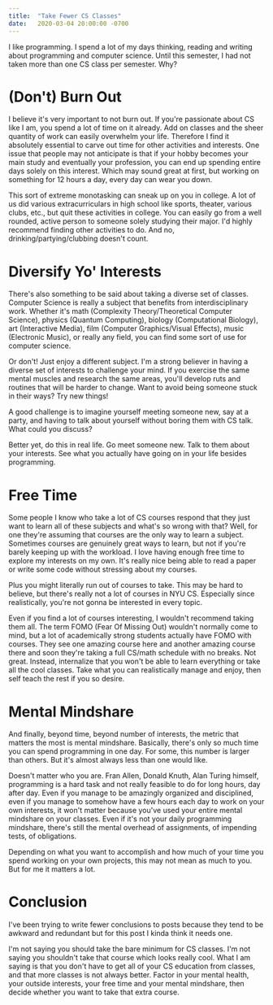 ```yaml
---
title:  "Take Fewer CS Classes"
date:   2020-03-04 20:00:00 -0700
---
```


I like programming. I spend a lot of my days thinking, reading and
writing about programming and computer science. Until this semester, I
had not taken more than one CS class per semester. Why?

# (Don't) Burn Out

I believe it's very important to not burn out. If you're
passionate about CS like I am, you spend a lot of time on it
already. Add on classes and the sheer quantity of work can easily
overwhelm your life. Therefore I find it absolutely essential to carve
out time for other activities and interests. One issue that people may
not anticipate is that if your hobby becomes your main study and
eventually your profession, you can end up spending entire days solely
on this interest. Which may sound great at first, but working on
something for 12 hours a day, every day can wear you down.

This sort of extreme monotasking can sneak up on you in college. A lot
of us did various extracurriculars in high school like sports,
theater, various clubs, etc., but quit these activities in
college. You can easily go from a well rounded, active person to
someone solely studying their major. I'd highly recommend finding
other activities to do. And no, drinking/partying/clubbing doesn't
count.

# Diversify Yo' Interests

There's also something to be said about taking a diverse set of
classes. Computer Science is really a subject that benefits from
interdisciplinary work. Whether it's math (Complexity
Theory/Theoretical Computer Science), physics (Quantum Computing),
biology (Computational Biology), art (Interactive Media), film
(Computer Graphics/Visual Effects), music (Electronic Music), or
really any field, you can find some sort of use for computer science.

Or don't! Just enjoy a different subject. I'm a strong believer in
having a diverse set of interests to challenge your mind. If you
exercise the same mental muscles and research the same areas, you'll
develop ruts and routines that will be harder to change. Want to avoid
being someone stuck in their ways? Try new things!

A good challenge is to imagine yourself meeting someone new, say at a
party, and having to talk about yourself without boring them with CS
talk. What could you discuss?

Better yet, do this in real life. Go meet someone new. Talk to them
about your interests. See what you actually have going on in your life
besides programming.

# Free Time

Some people I know who take a lot of CS courses respond that they just
want to learn all of these subjects and what's so wrong with that?
Well, for one they're assuming that courses are the only way to
learn a subject. Sometimes courses are genuinely great ways to learn,
but not if you're barely keeping up with the workload. I love having
enough free time to explore my interests on my own. It's really nice
being able to read a paper or write some code without stressing about
my courses.

Plus you might literally run out of courses to take. This may be hard
to believe, but there's really not a lot of courses in NYU
CS. Especially since realistically, you're not gonna be interested in
every topic.

Even if you find a lot of courses interesting, I wouldn't recommend
taking them all. The term FOMO (Fear Of Missing Out) wouldn't normally
come to mind, but a lot of academically strong students actually have
FOMO with courses. They see one amazing course here and another
amazing course there and soon they're taking a full CS/math schedule
with no breaks. Not great. Instead, internalize that you won't be able
to learn everything or take all the cool classes. Take what you can
realistically manage and enjoy, then self teach the rest if you so
desire.

# Mental Mindshare

And finally, beyond time, beyond number of interests, the metric that
matters the most is mental mindshare. Basically, there's only so much
time you can spend programming in one day. For some, this number is
larger than others. But it's almost always less than one would like.

Doesn't matter who you are. Fran Allen, Donald Knuth, Alan Turing
himself, programming is a hard task and not really feasible to do for
long hours, day after day. Even if you manage to be amazingly
organized and disciplined, even if you manage to somehow have a few
hours each day to work on your own interests, it won't matter because
you've used your entire mental mindshare on your classes. Even if it's
not your daily programming mindshare, there's still the mental
overhead of assignments, of impending tests, of obligations.

Depending on what you want to accomplish and how much of your time you
spend working on your own projects, this may not mean as much to
you. But for me it matters a lot.

# Conclusion

I've been trying to write fewer conclusions to posts because they tend
to be awkward and redundant but for this post I kinda think it needs
one.

I'm not saying you should take the bare minimum for CS classes. I'm
not saying you shouldn't take that course which looks really
cool. What I am saying is that you don't have to get all of your CS
education from classes, and that more classes is not always
better. Factor in your mental health, your outside interests, your
free time and your mental mindshare, then decide whether you want to
take that extra course.
